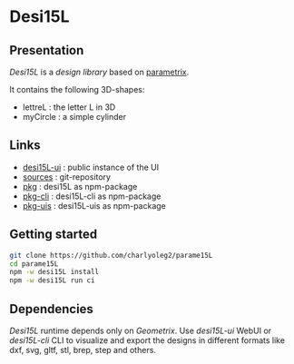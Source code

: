 Desi15L
=======


Presentation
------------

*Desi15L* is a *design library* based on [parametrix](https://charlyoleg2.github.io/parametrix/).

It contains the following 3D-shapes:

- lettreL : the letter L in 3D
- myCircle : a simple cylinder


Links
-----

- [desi15L-ui](https://charlyoleg2.github.io/parame15L/) : public instance of the UI
- [sources](https://github.com/charlyoleg2/parame15L) : git-repository
- [pkg](https://www.npmjs.com/package/desi15L) : desi15L as npm-package
- [pkg-cli](https://www.npmjs.com/package/desi15L-cli) : desi15L-cli as npm-package
- [pkg-uis](https://www.npmjs.com/package/desi15L-uis) : desi15L-uis as npm-package


Getting started
---------------

```bash
git clone https://github.com/charlyoleg2/parame15L
cd parame15L
npm -w desi15L install
npm -w desi15L run ci
```

Dependencies
------------

*Desi15L* runtime depends only on *Geometrix*. Use *desi15L-ui* WebUI or *desi15L-cli* CLI to visualize and export the designs in different formats like dxf, svg, gltf, stl, brep, step and others.

